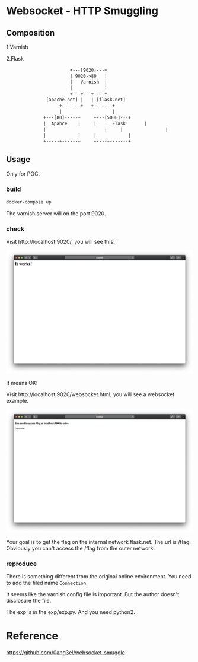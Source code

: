 #   Websocket - HTTP Smuggling
##	Composition

1.Varnish

2.Flask

```
                        +---[9020]---+
                        | 9020->80   |
                        |   Varnish  |
                        |            |
                        +---+---+----+
               [apache.net] |   | [flask.net]
                    +-------+   +-------+
                    |                   |
              +---[80]-----+     +---[5000]---+
              |  Apahce	   |     | 		Flask		|
              | 					 |     |  			    |
              |            |     |            |
              +-----+------+     +----+-------+
```





##	Usage

Only for POC.

###	build

```bash
docker-compose up
```

The varnish server will on the port 9020.



###	check

Visit http://localhost:9020/, you will see this:

![](img/img1.png)

It means OK!

Visit http://localhost:9020/websocket.html, you will see a websocket example.

![](img/img2.png)

Your goal is to get the flag on the internal network flask.net. The url is /flag. Obviously you can't access the /flag from the outer network.



###	reproduce

There is something different from the original online environment. You need to add the filed name `Connection`.

It seems like the varnish config file is important. But the author doesn't disclosure the file.

The exp is in the exp/exp.py. And you need python2.



#	Reference

https://github.com/0ang3el/websocket-smuggle